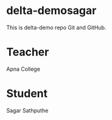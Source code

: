 # delta-demosagar
This is delta-demo repo Git and GitHub.

# Teacher
Apna College

# Student
Sagar Sathputhe